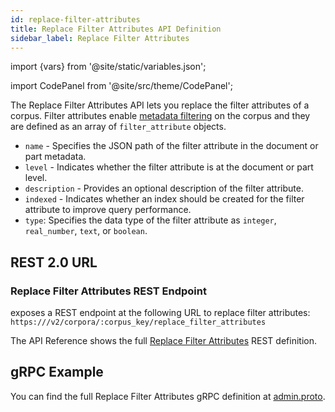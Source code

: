 ```yaml
---
id: replace-filter-attributes
title: Replace Filter Attributes API Definition
sidebar_label: Replace Filter Attributes
---
```


import {vars} from '@site/static/variables.json';

import CodePanel from '@site/src/theme/CodePanel';


The Replace Filter Attributes API lets you replace the filter attributes of a 
corpus. Filter attributes enable [metadata filtering](/docs/learn/metadata-search-filtering/filter-overview) on the corpus and they are 
defined as an array of `filter_attribute` objects.

- `name` - Specifies the JSON path of the filter attribute in the document
  or part metadata.
- `level` - Indicates whether the filter attribute is at the document or
  part level.
- `description` - Provides an optional description of the filter attribute.
- `indexed` - Indicates whether an index should be created for the filter
  attribute to improve query performance.
- `type`: Specifies the data type of the filter attribute as `integer`,
  `real_number`, `text`, or `boolean`.

## REST 2.0 URL

### Replace Filter Attributes REST Endpoint

<Config v="names.product"/> exposes a REST endpoint at the following URL
to replace filter attributes:
<code>https://<Config v="domains.rest.admin"/>/v2/corpora/:corpus_key/replace_filter_attributes</code>

The API Reference shows the full [Replace Filter Attributes](/docs/rest-api/replace-filter-attributes) REST definition.

## gRPC Example

You can find the full Replace Filter Attributes gRPC definition at [admin.proto](https://github.com/vectara/protos/blob/main/admin.proto).
